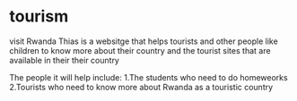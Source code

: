 # tourism
 visit Rwanda
Thias is a websitge that helps tourists and other people like children to know
more about their country and the tourist    sites that are available in their their country

The people it will help include:
1.The students who need to do homeweorks 
2.Tourists who need to know more about Rwanda as a touristic country